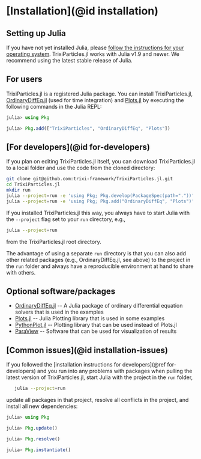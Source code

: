 # [Installation](@id installation)

## Setting up Julia
If you have not yet installed Julia, please [follow the instructions for your
operating system](https://julialang.org/downloads/platform/). TrixiParticles.jl works
with Julia v1.9 and newer. We recommend using the latest stable release of Julia.

## For users
TrixiParticles.jl is a registered Julia package.
You can install TrixiParticles.jl,
[OrdinaryDiffEq.jl](https://github.com/SciML/OrdinaryDiffEq.jl) (used for time integration)
and [Plots.jl](https://github.com/JuliaPlots/Plots.jl) by executing the following commands
in the Julia REPL:
```julia
julia> using Pkg

julia> Pkg.add(["TrixiParticles", "OrdinaryDiffEq", "Plots"])
```

## [For developers](@id for-developers)
If you plan on editing TrixiParticles.jl itself, you can download TrixiParticles.jl
to a local folder and use the code from the cloned directory:
```bash
git clone git@github.com:trixi-framework/TrixiParticles.jl.git
cd TrixiParticles.jl
mkdir run
julia --project=run -e 'using Pkg; Pkg.develop(PackageSpec(path="."))' # Add TrixiParticles.jl to `run` project
julia --project=run -e 'using Pkg; Pkg.add("OrdinaryDiffEq", "Plots")' # Add additional packages
```

If you installed TrixiParticles.jl this way, you always have to start Julia with the
`--project` flag set to your `run` directory, e.g.,
```bash
julia --project=run
```
from the TrixiParticles.jl root directory.

The advantage of using a separate `run` directory is that you can also add other
related packages (e.g., OrdinaryDiffEq.jl, see above) to the project in the `run` folder
and always have a reproducible environment at hand to share with others.

## Optional software/packages
- [OrdinaryDiffEq.jl](https://github.com/SciML/OrdinaryDiffEq.jl) -- A Julia package of ordinary differential equation solvers that is used in the examples
- [Plots.jl](https://github.com/JuliaPlots/Plots.jl) -- Julia Plotting library that is used in some examples
- [PythonPlot.jl](https://github.com/JuliaPy/PythonPlot.jl) -- Plotting library that can be used instead of Plots.jl
- [ParaView](https://www.paraview.org/) -- Software that can be used for visualization of results

## [Common issues](@id installation-issues)

If you followed the [installation instructions for developers](@ref for-developers) and you
run into any problems with packages when pulling the latest version of TrixiParticles.jl,
start Julia with the project in the `run` folder,
```bash
   julia --project=run
```
update all packages in that project, resolve all conflicts in the project, and install all
new dependencies:
```julia
julia> using Pkg

julia> Pkg.update()

julia> Pkg.resolve()

julia> Pkg.instantiate()
```
